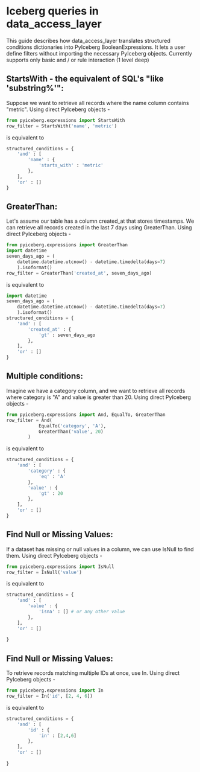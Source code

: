 # Iceberg queries in data_access_layer

This guide describes how data_access_layer translates structured conditions dictionaries into PyIceberg BooleanExpressions. It lets a user define filters without importing the necessary PyIceberg objects. Currently supports only basic and / or rule interaction (1 level deep)

## StartsWith - the equivalent of SQL's "like 'substring%'":

Suppose we want to retrieve all records where the name column contains "metric". Using direct PyIceberg objects -

```python
from pyiceberg.expressions import StartsWith
row_filter = StartsWith('name', 'metric')
```

is equivalent to 

```python
structured_conditions = {
    'and' : [
        'name' : {
            'starts_with' : 'metric'
        },
    ],
    'or' : []
}
```


## GreaterThan:

Let's assume our table has a column created_at that stores timestamps. We can retrieve all records created in the last 7 days using GreaterThan. Using direct PyIceberg objects -

```python
from pyiceberg.expressions import GreaterThan
import datetime
seven_days_ago = (
    datetime.datetime.utcnow() - datetime.timedelta(days=7)
    ).isoformat()
row_filter = GreaterThan('created_at', seven_days_ago)
```

is equivalent to 

```python
import datetime
seven_days_ago = (
    datetime.datetime.utcnow() - datetime.timedelta(days=7)
    ).isoformat()
structured_conditions = {
    'and' : [
        'created_at' : {
            'gt' : seven_days_ago
        },
    ],
    'or' : []
}
```

## Multiple conditions:

Imagine we have a category column, and we want to retrieve all records where category is "A" and value is greater than 20. Using direct PyIceberg objects -

```python
from pyiceberg.expressions import And, EqualTo, GreaterThan
row_filter = And(
            EqualTo('category', 'A'),
            GreaterThan('value', 20)
        )
```

is equivalent to 

```python
structured_conditions = {
    'and' : [
        'category' : {
            'eq' : 'A'
        },
        'value' : {
            'gt' : 20
        },
    ],
    'or' : []
}
```


## Find Null or Missing Values:

If a dataset has missing or null values in a column, we can use IsNull to find them. Using direct PyIceberg objects -

```python
from pyiceberg.expressions import IsNull
row_filter = IsNull('value')
```

is equivalent to 

```python
structured_conditions = {
    'and' : [
        'value' : {
            'isna' : [] # or any other value
        },
    ],
    'or' : []
    
}
```


## Find Null or Missing Values:

To retrieve records matching multiple IDs at once, use In. Using direct PyIceberg objects -

```python
from pyiceberg.expressions import In
row_filter = In('id', [2, 4, 6])
```

is equivalent to 

```python
structured_conditions = {
    'and' : [
        'id' : {
            'in' : [2,4,6] 
        },
    ],
    'or' : []
    
}
```

